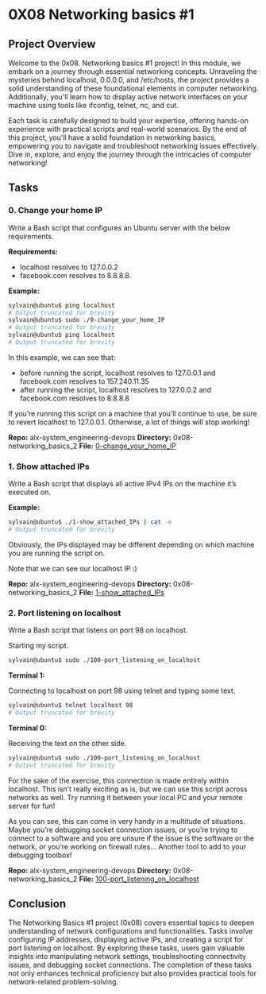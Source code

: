 # 0X08 Networking basics #1

## Project Overview

Welcome to the 0x08. Networking basics #1 project! In this module, we embark on a journey through essential networking concepts. Unraveling the mysteries behind localhost, 0.0.0.0, and /etc/hosts, the project provides a solid understanding of these foundational elements in computer networking. Additionally, you'll learn how to display active network interfaces on your machine using tools like ifconfig, telnet, nc, and cut.

Each task is carefully designed to build your expertise, offering hands-on experience with practical scripts and real-world scenarios. By the end of this project, you'll have a solid foundation in networking basics, empowering you to navigate and troubleshoot networking issues effectively. Dive in, explore, and enjoy the journey through the intricacies of computer networking!

## Tasks

### 0. Change your home IP

Write a Bash script that configures an Ubuntu server with the below requirements.

**Requirements:**
- localhost resolves to 127.0.0.2
- facebook.com resolves to 8.8.8.8.

**Example:**

```bash
sylvain@ubuntu$ ping localhost
# Output truncated for brevity
sylvain@ubuntu$ sudo ./0-change_your_home_IP
# Output truncated for brevity
sylvain@ubuntu$ ping localhost
# Output truncated for brevity
```

In this example, we can see that:
- before running the script, localhost resolves to 127.0.0.1 and facebook.com resolves to 157.240.11.35
- after running the script, localhost resolves to 127.0.0.2 and facebook.com resolves to 8.8.8.8

If you’re running this script on a machine that you’ll continue to use, be sure to revert localhost to 127.0.0.1. Otherwise, a lot of things will stop working!

**Repo:** alx-system_engineering-devops
**Directory:** 0x08-networking_basics_2
**File:** [0-change_your_home_IP](./0-change_your_home_IP)

### 1. Show attached IPs

Write a Bash script that displays all active IPv4 IPs on the machine it’s executed on.

**Example:**

```bash
sylvain@ubuntu$ ./1-show_attached_IPs | cat -e
# Output truncated for brevity
```

Obviously, the IPs displayed may be different depending on which machine you are running the script on.

Note that we can see our localhost IP :)

**Repo:** alx-system_engineering-devops
**Directory:** 0x08-networking_basics_2
**File:** [1-show_attached_IPs](./1-show_attached_IPs)

### 2. Port listening on localhost

Write a Bash script that listens on port 98 on localhost.


Starting my script.

```bash
sylvain@ubuntu$ sudo ./100-port_listening_on_localhost
```

**Terminal 1:**

Connecting to localhost on port 98 using telnet and typing some text.

```bash
sylvain@ubuntu$ telnet localhost 98
# Output truncated for brevity
```

**Terminal 0:**

Receiving the text on the other side.

```bash
sylvain@ubuntu$ sudo ./100-port_listening_on_localhost
# Output truncated for brevity
```

For the sake of the exercise, this connection is made entirely within localhost. This isn’t really exciting as is, but we can use this script across networks as well. Try running it between your local PC and your remote server for fun!

As you can see, this can come in very handy in a multitude of situations. Maybe you’re debugging socket connection issues, or you’re trying to connect to a software and you are unsure if the issue is the software or the network, or you’re working on firewall rules… Another tool to add to your debugging toolbox!

**Repo:** alx-system_engineering-devops
**Directory:** 0x08-networking_basics_2
**File:** [100-port_listening_on_localhost](./100-port_listening_on_localhost)

## Conclusion

The Networking Basics #1 project (0x08) covers essential topics to deepen understanding of network configurations and functionalities. Tasks involve configuring IP addresses, displaying active IPs, and creating a script for port listening on localhost. By exploring these tasks, users gain valuable insights into manipulating network settings, troubleshooting connectivity issues, and debugging socket connections. The completion of these tasks not only enhances technical proficiency but also provides practical tools for network-related problem-solving.
